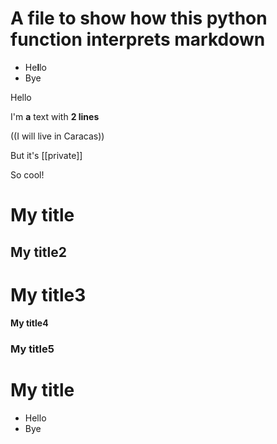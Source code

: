 # A file to show how this python function interprets markdown

- He**l**lo
- Bye

Hello

I'm **a** text
with **2 lines**

((I will live in Caracas))

But it's [[private]]

So cool!

# My title

## My title2

# My title3

#### My title4

### My title5

# My title

- Hello
- Bye
